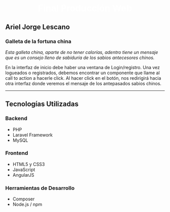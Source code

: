 <h1 align="center" style="color:white; font-weight:bold;">Final Producción Web</h1>

## Ariel Jorge Lescano

### Galleta de la fortuna china

*Esta galleta china, aparte de no tener calorías, adentro tiene un mensaje que es 
un consejo lleno de sabiduría de los sabios antecesores chinos.*

En la interfaz de inicio debe haber una ventana de Login/registro. Una vez 
logueados o registrados, debemos encontrar un componente que llame al call to 
action a hacerle click. Al hacer click en el botón, nos redirigirá hacia otra
interfaz donde veremos el mensaje de los antepasados sabios chinos.

---

## Tecnologías Utilizadas

### Backend
- PHP  
- Laravel Framework  
- MySQL  

### Frontend
- HTML5 y CSS3  
- JavaScript  
- AngularJS  

### Herramientas de Desarrollo
- Composer  
- Node.js / npm
